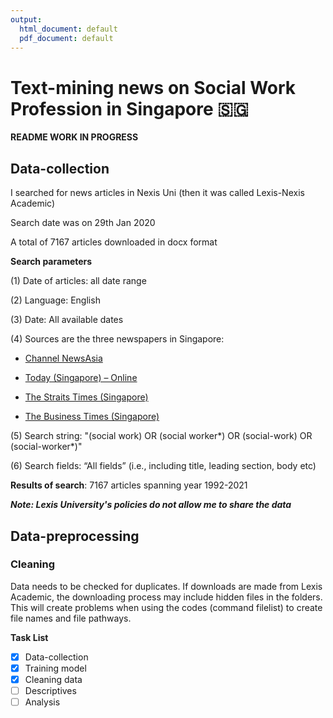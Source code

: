```yaml
---
output:
  html_document: default
  pdf_document: default
---
```


# Text-mining news on Social Work Profession in Singapore :singapore:

**README WORK IN PROGRESS**

## Data-collection
I searched for news articles in Nexis Uni (then it was called Lexis-Nexis Academic)

Search date was on 29th Jan 2020

A total of 7167 articles downloaded in docx format

**Search parameters**

 (1) Date of articles: all date range
 
 (2) Language: English
 
 (3) Date: All available dates 
 
 (4) Sources are the three newspapers in Singapore:
 
  * [Channel NewsAsia](https://www.channelnewsasia.com/news/singapore)
        
  * [Today (Singapore) – Online](https://www.todayonline.com/)
        
  * [The Straits Times (Singapore)](https://www.straitstimes.com/global)
        
  * [The Business Times (Singapore)](https://www.businesstimes.com.sg/)
        
 (5) Search string: "(social work) OR (social worker\*) OR (social-work) OR (social-worker\*)"
 
 (6) Search fields: “All fields” (i.e., including title, leading section, body etc)

**Results of search**: 7167 articles spanning year 1992-2021

***Note: Lexis University's policies do not allow me to share the data***

## Data-preprocessing

### Cleaning 
Data needs to be checked for duplicates. If downloads are made from Lexis Academic, 
the downloading process may include hidden files in the folders. This will create problems
when using the codes (command filelist) to create file names and file pathways. 


**Task List**

- [x] Data-collection
- [x] Training model
- [x] Cleaning data
- [ ] Descriptives
- [ ] Analysis 